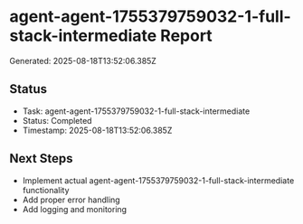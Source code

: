 # agent-agent-1755379759032-1-full-stack-intermediate Report

Generated: 2025-08-18T13:52:06.385Z

## Status
- Task: agent-agent-1755379759032-1-full-stack-intermediate
- Status: Completed
- Timestamp: 2025-08-18T13:52:06.385Z

## Next Steps
- Implement actual agent-agent-1755379759032-1-full-stack-intermediate functionality
- Add proper error handling
- Add logging and monitoring
